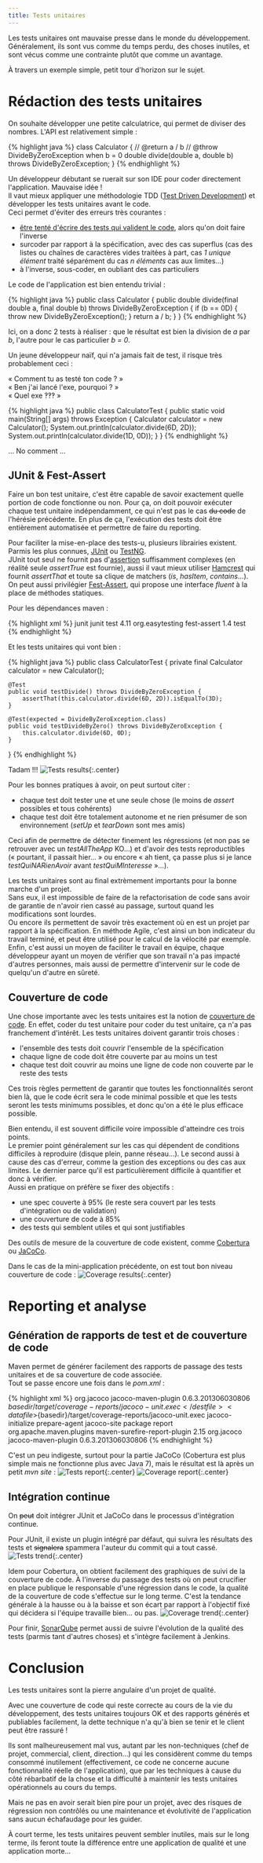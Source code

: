 ```yaml
---
title: Tests unitaires
---
```


Les tests unitaires ont mauvaise presse dans le monde du développement. Généralement, ils sont vus comme du temps perdu, des choses inutiles, et sont vécus comme une contrainte plutôt que comme un avantage.

À travers un exemple simple, petit tour d'horizon sur le sujet.

# Rédaction des tests unitaires

On souhaite développer une petite calculatrice, qui permet de diviser des nombres. L'API est relativement simple :

{% highlight java %}
class Calculator {
	// @return a / b
	// @throw DivideByZeroException when b = 0
	double divide(double a, double b) throws DivideByZeroException;
}
{% endhighlight %}

Un développeur débutant se ruerait sur son IDE pour coder directement l'application. Mauvaise idée !<br/>
Il vaut mieux appliquer une méthodologie TDD ([Test Driven Development](http://fr.wikipedia.org/wiki/Test_Driven_Development)) et développer les tests unitaires avant le code.<br/>
Ceci permet d'éviter des erreurs très courantes :

  * [être tenté d'écrire des tests qui valident le code](http://geek-and-poke.com/geekandpoke/2013/7/28/tdd), alors qu'on doit faire l'inverse
  * surcoder par rapport à la spécification, avec des cas superflus (cas des listes ou chaînes de caractères vides traitées à part, cas *1 unique élément* traité séparément du cas *n éléments* cas aux limites…)
  * à l'inverse, sous-coder, en oubliant des cas particuliers

Le code de l'application est bien entendu trivial :

{% highlight java %}
public class Calculator {
	public double divide(final double a, final double b)
			throws DivideByZeroException {
		if (b == 0D) {
			throw new DivideByZeroException();
		}
		return a / b;
	}
}
{% endhighlight %}

Ici, on a donc 2 tests à réaliser : que le résultat est bien la division de *a* par *b*, l'autre pour le cas particulier *b = 0*.

Un jeune développeur naïf, qui n'a jamais fait de test, il risque très probablement ceci :

« Comment tu as testé ton code ? »<br/>
« Ben j'ai lancé l'exe, pourquoi ? »<br/>
« Quel exe ‽‽‽ »

{% highlight java %}
public class CalculatorTest {
	public static void main(String[] args) throws Exception {
		Calculator calculator = new Calculator();
		System.out.println(calculator.divide(6D, 2D));
		System.out.println(calculator.divide(1D, 0D));
	}
}
{% endhighlight %}

… No comment …

## JUnit & Fest-Assert

Faire un bon test unitaire, c'est être capable de savoir exactement quelle portion de code fonctionne ou non.
Pour ça, on doit pouvoir exécuter chaque test unitaire indépendamment, ce qui n'est pas le cas <strike>du code</strike> de l'hérésie précédente.
En plus de ça, l'exécution des tests doit être entièrement automatisée et permettre de faire du reporting.

Pour faciliter la mise-en-place des tests-u, plusieurs librairies existent.
Parmis les plus connues, [JUnit](http://junit.org/) ou [TestNG](http://testng.org/).<br/>
JUnit tout seul ne fournit pas d'[assertion](http://fr.wikipedia.org/wiki/Assertion) suffisamment complexes (en réalité seule *assertTrue* est fournie), aussi il vaut mieux utiliser [Hamcrest](http://hamcrest.org/) qui fournit *assertThat* et toute sa clique de matchers (*is*, *hasItem*, *contains*…).
On peut aussi privilégier [Fest-Assert](https://github.com/alexruiz/fest-assert-2.x), qui propose une interface *fluent* à la place de méthodes statiques.

Pour les dépendances maven :

{% highlight xml %}
<dependencies>
	<dependency>
		<groupId>junit</groupId>
		<artifactId>junit</artifactId>
		<scope>test</scope>
		<version>4.11</version>
	</dependency>
	<dependency>
		<groupId>org.easytesting</groupId>
		<artifactId>fest-assert</artifactId>
		<version>1.4</version>
		<scope>test</scope>
	</dependency>
</dependencies>
{% endhighlight %}

Et les tests unitaires qui vont bien :

{% highlight java %}
public class CalculatorTest {
	private final Calculator calculator = new Calculator();

	@Test
	public void testDivide() throws DivideByZeroException {
		assertThat(this.calculator.divide(6D, 2D)).isEqualTo(3D);
	}

	@Test(expected = DivideByZeroException.class)
	public void testDivideByZero() throws DivideByZeroException {
		this.calculator.divide(6D, 0D);
	}
}
{% endhighlight %}

Tadam !!!
![Tests results](/assets/images/20130811/test-results.png){:.center}

Pour les bonnes pratiques à avoir, on peut surtout citer :

  * chaque test doit tester une et une seule chose (le moins de *assert* possibles et tous cohérents)
  * chaque test doit être totalement autonome et ne rien présumer de son environnement (*setUp* et *tearDown* sont mes amis)

Ceci afin de permettre de détecter finement les régressions (et non pas se retrouver avec un *testAllTheApp* KO…) et d'avoir des tests reproductibles (« pourtant, il passait hier… » ou encore « ah tient, ça passe plus si je lance *testQuiNARienAvoir* avant *testQuiMInteresse* »…).

Les tests unitaires sont au final extrèmement importants pour la bonne marche d'un projet.<br/>
Sans eux, il est impossible de faire de la refactorisation de code sans avoir de garantie de n'avoir rien cassé au passage, surtout quand les modifications sont lourdes.<br/>
Ou encore ils permettent de savoir très exactement où en est un projet par rapport à la spécification. En méthode Agile, c'est ainsi un bon indicateur du travail terminé, et peut être utilisé pour le calcul de la vélocité par exemple.<br/>
Enfin, c'est aussi un moyen de faciliter le travail en équipe, chaque développeur ayant un moyen de vérifier que son travail n'a pas impacté d'autres personnes, mais aussi de permettre d'intervenir sur le code de quelqu'un d'autre en sûreté.

## Couverture de code

Une chose importante avec les tests unitaires est la notion de [couverture de code](https://fr.wikipedia.org/wiki/Couverture_de_code).
En effet, coder du test unitaire pour coder du test unitaire, ça n'a pas franchement d'intérêt.
Les tests unitaires doivent garantir trois choses :

  * l'ensemble des tests doit couvrir l'ensemble de la spécification
  * chaque ligne de code doit être couverte par au moins un test
  * chaque test doit couvrir au moins une ligne de code non couverte par le reste des tests

Ces trois règles permettent de garantir que toutes les fonctionnalités seront bien là, que le code écrit sera le code minimal possible et que les tests seront les tests minimums possibles, et donc qu'on a été le plus efficace possible.

Bien entendu, il est souvent difficile voire impossible d'atteindre ces trois points.<br/>
Le premier point généralement sur les cas qui dépendent de conditions difficiles à reproduire (disque plein, panne réseau…).
Le second aussi à cause des cas d'erreur, comme la gestion des exceptions ou des cas aux limites.
Le dernier parce qu'il est particulièrement difficile à quantifier et donc à vérifier.<br/>
Aussi en pratique on préfère se fixer des objectifs :

  * une spec couverte à 95% (le reste sera couvert par les tests d'intégration ou de validation)
  * une couverture de code à 85%
  * des tests qui semblent utiles et qui sont justifiables

Des outils de mesure de la couverture de code existent, comme [Cobertura](http://cobertura.github.io/cobertura/) ou [JaCoCo](http://www.eclemma.org/jacoco/).

Dans le cas de la mini-application précédente, on est tout bon niveau couverture de code :
![Coverage results](/assets/images/20130811/coverage-results.png){:.center}

# Reporting et analyse

## Génération de rapports de test et de couverture de code

Maven permet de générer facilement des rapports de passage des tests unitaires et de sa couverture de code associée.<br/>
Tout se passe encore une fois dans le *pom.xml* :

{% highlight xml %}
<build>
	<plugins>
		<plugin>
			<groupId>org.jacoco</groupId>
			<artifactId>jacoco-maven-plugin</artifactId>
			<version>0.6.3.201306030806</version>
			<configuration>
				<destfile>${basedir}/target/coverage-reports/jacoco-unit.exec</destfile>
				<datafile>${basedir}/target/coverage-reports/jacoco-unit.exec</datafile>
			</configuration>
			<executions>
				<execution>
					<id>jacoco-initialize</id>
					<goals>
						<goal>prepare-agent</goal>
					</goals>
				</execution>
				<execution>
					<id>jacoco-site</id>
					<phase>package</phase>
					<goals>
						<goal>report</goal>
					</goals>
				</execution>
			</executions>
		</plugin>
	</plugins>
</build>
<reporting>
	<plugins>
		<plugin>
			<groupId>org.apache.maven.plugins</groupId>
			<artifactId>maven-surefire-report-plugin</artifactId>
			<version>2.15</version>
		</plugin>
		<plugin>
			<groupId>org.jacoco</groupId>
			<artifactId>jacoco-maven-plugin</artifactId>
			<version>0.6.3.201306030806</version>
		</plugin>
	</plugins>
</reporting>
{% endhighlight %}

C'est un peu indigeste, surtout pour la partie JaCoCo (Cobertura est plus simple mais ne fonctionne plus avec Java 7), mais le résultat est là après un petit *mvn site* :
![Tests report](/assets/images/20130811/test-report.png){:.center}
![Coverage report](/assets/images/20130811/coverage-report.png){:.center}

## Intégration continue

On <strike>peut</strike> doit intégrer JUnit et JaCoCo dans le processus d'intégration continue.

Pour JUnit, il existe un plugin intégré par défaut, qui suivra les résultats des tests et <strike>signalera</strike> spammera l'auteur du commit qui a tout cassé.
![Tests trend](/assets/images/20130811/test-trend.png){:.center}

Idem pour Cobertura, on obtient facilement des graphiques de suivi de la couverture de code.
À l'inverse du passage des tests où on peut crucifier en place publique le responsable d'une régression dans le code, la qualité de la couverture de code s'effectue sur le long terme. C'est la tendance générale à la hausse ou à la baisse et son écart par rapport à l'objectif fixé qui décidera si l'équipe travaille bien… ou pas.
![Coverage trend](/assets/images/20130811/coverage-trend.png){:.center}

Pour finir, [SonarQube](http://www.sonarqube.org/) permet aussi de suivre l'évolution de la qualité des tests (parmis tant d'autres choses) et s'intègre facilement à Jenkins.

# Conclusion

Les tests unitaires sont la pierre angulaire d'un projet de qualité.

Avec une couverture de code qui reste correcte au cours de la vie du développement, des tests unitaires toujours OK et des rapports générés et publiables facilement, la dette technique n'a qu'à bien se tenir et le client peut être rassuré !

Ils sont malheureusement mal vus, autant par les non-techniques (chef de projet, commercial, client, direction…) qui les considèrent comme du temps consommé inutilement (effectivement, ce code ne concerne aucune fonctionnalité réelle de l'application), que par les techniques à cause du côté rébarbatif de la chose et la difficulté à maintenir les tests unitaires opérationnels au cours du temps.

Mais ne pas en avoir serait bien pire pour un projet, avec des risques de régression non contrôlés ou une maintenance et évolutivité de l'application sans aucun échafaudage pour les guider.

À court terme, les tests unitaires peuvent sembler inutiles, mais sur le long terme, ils feront toute la différence entre une application de qualité et une application morte…
